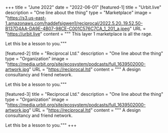 +++
title = "June 2022"
date = "2022-06-01"
[featured-1]
title = "Urbit.live"
description = "One line about the thing"
type = "Marketplace"
image = "https://s3.us-east-1.amazonaws.com/haddefsigwen1/reciprocal/2022.5.20..19.52.50-B137D4AA-DA9E-4B07-98CE-C001C576C7CA_1_201_a.jpeg"
URL = "https://urbit.live"
content = """
This layer 1 marketplace is all the rage.

Let this be a lesson to you."""

[featured-2]
title = "Reciprocal Ltd."
description = "One line about the thing"
type = "Organization"
image = "https://media.urbit.org/site/ecosystem/podcasts/full_1639502000-artwork.jpg"
URL = "https://reciprocal.ltd"
content = """
A design consultancy and friend network.

Let this be a lesson to you."""

[featured-3]
title = "Reciprocal Ltd."
description = "One line about the thing"
type = "Organization"
image = "https://media.urbit.org/site/ecosystem/podcasts/full_1639502000-artwork.jpg"
URL = "https://reciprocal.ltd"
content = """
A design consultancy and friend network.

Let this be a lesson to you."""
+++
